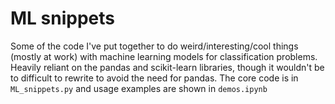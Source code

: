 # ML snippets
Some of the code I've put together to do weird/interesting/cool things (mostly at work) with machine learning models for classification problems. Heavily reliant on the pandas and scikit-learn libraries, though it wouldn't be to difficult to rewrite to avoid the need for pandas. The core code is in `ML_snippets.py` and usage examples are shown in `demos.ipynb`
